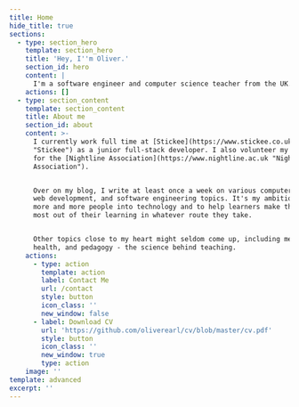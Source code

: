 ```yaml
---
title: Home
hide_title: true
sections:
  - type: section_hero
    template: section_hero
    title: 'Hey, I''m Oliver.'
    section_id: hero
    content: |
      I'm a software engineer and computer science teacher from the UK.
    actions: []
  - type: section_content
    template: section_content
    title: About me
    section_id: about
    content: >-
      I currently work full time at [Stickee](https://www.stickee.co.uk
      "Stickee") as a junior full-stack developer. I also volunteer my free time
      for the [Nightline Association](https://www.nightline.ac.uk "Nightline
      Association").


      Over on my blog, I write at least once a week on various computer science,
      web development, and software engineering topics. It's my ambition to help
      more and more people into technology and to help learners make the very
      most out of their learning in whatever route they take.


      Other topics close to my heart might seldom come up, including mental
      health, and pedagogy - the science behind teaching.
    actions:
      - type: action
        template: action
        label: Contact Me
        url: /contact
        style: button
        icon_class: ''
        new_window: false
      - label: Download CV
        url: 'https://github.com/oliverearl/cv/blob/master/cv.pdf'
        style: button
        icon_class: ''
        new_window: true
        type: action
    image: ''
template: advanced
excerpt: ''
---
```

